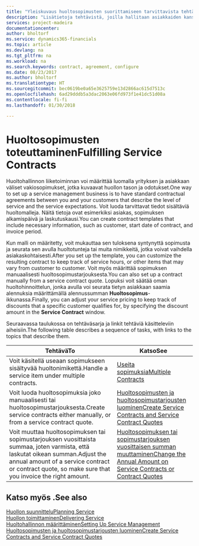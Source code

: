 ```yaml
---
title: "Yleiskuvaus huoltosopimusten suorittamiseen tarvittavista tehtävistä | Microsoft Docs"
description: "Lisätietoja tehtävistä, joilla hallitaan asiakkaiden kanssa tehtyjä huoltosopimuksia."
services: project-madeira
documentationcenter: 
author: bholtorf
ms.service: dynamics365-financials
ms.topic: article
ms.devlang: na
ms.tgt_pltfrm: na
ms.workload: na
ms.search.keywords: contract, agreement, configure
ms.date: 08/23/2017
ms.author: bholtorf
ms.translationtype: HT
ms.sourcegitcommit: bec0619be0a65e3625759e13d2866ac615d7513c
ms.openlocfilehash: 6ad29dddb5a3dac2063e06fd973f1e41dc51d08a
ms.contentlocale: fi-fi
ms.lasthandoff: 01/30/2018

---
```

# <a name="fulfilling-service-contracts"></a><span data-ttu-id="ca055-103">Huoltosopimusten toteuttaminen</span><span class="sxs-lookup"><span data-stu-id="ca055-103">Fulfilling Service Contracts</span></span> 
<span data-ttu-id="ca055-104">Huoltohallinnon liiketoiminnan voi määrittää luomalla yrityksen ja asiakkaan väliset vakiosopimukset, jotka kuvaavat huollon tason ja odotukset.</span><span class="sxs-lookup"><span data-stu-id="ca055-104">One way to set up a service management business is to have standard contractual agreements between you and your customers that describe the level of service and the service expectations.</span></span> <span data-ttu-id="ca055-105">Voit luoda tarvittavat tiedot sisältäviä huoltomalleja. Näitä tietoja ovat esimerkiksi asiakas, sopimuksen alkamispäivä ja laskutuskausi.</span><span class="sxs-lookup"><span data-stu-id="ca055-105">You can create contract templates that include necessary information, such as customer, start date of contract, and invoice period.</span></span>  
  
<span data-ttu-id="ca055-106">Kun malli on määritetty, voit mukauttaa sen tuloksena syntynyttä sopimusta ja seurata sen avulla huoltotunteja tai muita nimikkeitä, jotka voivat vaihdella asiakaskohtaisesti.</span><span class="sxs-lookup"><span data-stu-id="ca055-106">After you set up the template, you can customize the resulting contract to keep track of service hours, or other items that may vary from customer to customer.</span></span> <span data-ttu-id="ca055-107">Voit myös määrittää sopimuksen manuaalisesti huoltosopimustarjouksesta.</span><span class="sxs-lookup"><span data-stu-id="ca055-107">You can also set up a contract manually from a service contract quote.</span></span> <span data-ttu-id="ca055-108">Lopuksi voit säätää oman huoltohinnoittelun, jonka avulla voi seurata tietyn asiakkaan saamia alennuksia määrittämällä alennussumman **Huoltosopimus**-ikkunassa.</span><span class="sxs-lookup"><span data-stu-id="ca055-108">Finally, you can adjust your service pricing to keep track of discounts that a specific customer qualifies for, by specifying the discount amount in the **Service Contract** window.</span></span>  

<span data-ttu-id="ca055-109">Seuraavassa taulukossa on tehtäväsarja ja linkit tehtäviä käsitteleviin aiheisiin.</span><span class="sxs-lookup"><span data-stu-id="ca055-109">The following table describes a sequence of tasks, with links to the topics that describe them.</span></span>   
  
|<span data-ttu-id="ca055-110">**Tehtävä**</span><span class="sxs-lookup"><span data-stu-id="ca055-110">**To**</span></span>|<span data-ttu-id="ca055-111">**Katso**</span><span class="sxs-lookup"><span data-stu-id="ca055-111">**See**</span></span>|  
|------------|-------------|  
|<span data-ttu-id="ca055-112">Voit käsitellä useaan sopimukseen sisältyvää huoltonimikettä.</span><span class="sxs-lookup"><span data-stu-id="ca055-112">Handle a service item under multiple contracts.</span></span> | [<span data-ttu-id="ca055-113">Useita sopimuksia</span><span class="sxs-lookup"><span data-stu-id="ca055-113">Multiple Contracts</span></span>](service-multiple-contracts.md)|  
|<span data-ttu-id="ca055-114">Voit luoda huoltosopimuksia joko manuaalisesti tai huoltosopimustarjouksesta.</span><span class="sxs-lookup"><span data-stu-id="ca055-114">Create service contracts either manually, or from a service contract quote.</span></span>| [<span data-ttu-id="ca055-115">Huoltosopimusten ja huoltosopimustarjousten luominen</span><span class="sxs-lookup"><span data-stu-id="ca055-115">Create Service Contracts and Service Contract Quotes</span></span>](service-how-to-create-service-contracts-and-service-contract-quotes.md)|
|<span data-ttu-id="ca055-116">Voit muuttaa huoltosopimuksen tai sopimustarjouksen vuosittaista summaa, joten varmista, että laskutat oikean summan.</span><span class="sxs-lookup"><span data-stu-id="ca055-116">Adjust the annual amount of a service contract or contract quote, so make sure that you invoice the right amount.</span></span>|[<span data-ttu-id="ca055-117">Huoltosopimuksen tai sopimustarjouksen vuosittaisen summan muuttaminen</span><span class="sxs-lookup"><span data-stu-id="ca055-117">Change the Annual Amount on Service Contracts or Contract Quotes</span></span>](service-how-to-change-the-annual-amount-on-service-contracts-or-contract-quotes.md)|

## <a name="see-also"></a><span data-ttu-id="ca055-118">Katso myös .</span><span class="sxs-lookup"><span data-stu-id="ca055-118">See also</span></span>
[<span data-ttu-id="ca055-119">Huollon suunnittelu</span><span class="sxs-lookup"><span data-stu-id="ca055-119">Planning Service</span></span>](service-plan-service.md)  
[<span data-ttu-id="ca055-120">Huollon toimittaminen</span><span class="sxs-lookup"><span data-stu-id="ca055-120">Delivering Service</span></span>](service-deliver-service.md)  
[<span data-ttu-id="ca055-121">Huoltohallinnon määrittäminen</span><span class="sxs-lookup"><span data-stu-id="ca055-121">Setting Up Service Management</span></span>](service-setup-service.md)  
[<span data-ttu-id="ca055-122">Huoltosopimusten ja huoltosopimustarjousten luominen</span><span class="sxs-lookup"><span data-stu-id="ca055-122">Create Service Contracts and Service Contract Quotes</span></span>](service-how-to-create-service-contracts-and-service-contract-quotes.md)  

